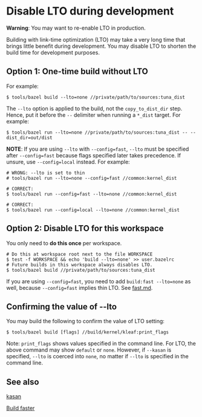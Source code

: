 # Disable LTO during development

**Warning**: You may want to re-enable LTO in production.

Building with link-time optimization (LTO) may take a very long time that brings
little benefit during development. You may disable LTO to shorten the build time
for development purposes.

## Option 1: One-time build without LTO

For example:

```shell
$ tools/bazel build --lto=none //private/path/to/sources:tuna_dist
```

The `--lto` option is applied to the build, not the `copy_to_dist_dir` step.
Hence, put it before the `--` delimiter when running a `*_dist` target. For
example:

```shell
$ tools/bazel run --lto=none //private/path/to/sources:tuna_dist -- --dist_dir=out/dist
```

**NOTE**: If you are using `--lto` with `--config=fast`, `--lto` must be
specified after `--config=fast` because flags specified later takes
precedence. If unsure, use `--config=local` instead. For example:

```shell
# WRONG: --lto is set to thin
# tools/bazel run --lto=none --config=fast //common:kernel_dist

# CORRECT:
$ tools/bazel run --config=fast --lto=none //common:kernel_dist

# CORRECT:
$ tools/bazel run --config=local --lto=none //common:kernel_dist
```

## Option 2: Disable LTO for this workspace

You only need to **do this once** per workspace.

```shell
# Do this at workspace root next to the file WORKSPACE
$ test -f WORKSPACE && echo 'build --lto=none' >> user.bazelrc
# Future builds in this workspace always disables LTO.
$ tools/bazel build //private/path/to/sources:tuna_dist
```

If you are using `--config=fast`, you need to add `build:fast --lto=none` as
well, because `--config=fast` implies thin LTO. See [fast.md](fast.md#lto).

## Confirming the value of --lto

You may build the following to confirm the value of LTO setting:

```shell
$ tools/bazel build [flags] //build/kernel/kleaf:print_flags
```

Note: `print_flags` shows values specified in the command line. For LTO, the
above command may show `default` or `none`. However, if `--kasan` is specified,
`--lto` is coerced into `none`, no matter if `--lto` is specified in the command
line.

## See also

[kasan](kasan.md)

[Build faster](fast.md)

